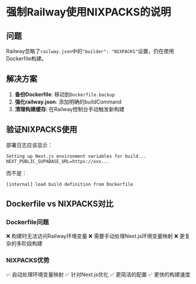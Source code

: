 # 强制Railway使用NIXPACKS的说明

## 问题
Railway忽略了`railway.json`中的`"builder": "NIXPACKS"`设置，仍在使用Dockerfile构建。

## 解决方案
1. **备份Dockerfile**: 移动到`Dockerfile.backup`
2. **强化railway.json**: 添加明确的buildCommand
3. **清理构建缓存**: 在Railway控制台手动触发新构建

## 验证NIXPACKS使用
部署日志应该显示：
```
Setting up Next.js environment variables for build...
NEXT_PUBLIC_SUPABASE_URL=https://xxx...
```

而不是：
```
[internal] load build definition from Dockerfile
```

## Dockerfile vs NIXPACKS对比

### Dockerfile问题
❌ 构建时无法访问Railway环境变量
❌ 需要手动处理Next.js环境变量映射
❌ 更复杂的多阶段构建

### NIXPACKS优势
✅ 自动处理环境变量映射
✅ 针对Next.js优化
✅ 更简洁的配置
✅ 更快的构建速度

